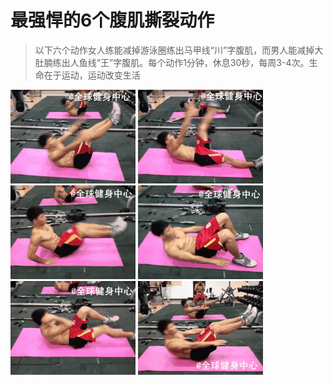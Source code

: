 # 最强悍的6个腹肌撕裂动作

>以下六个动作女人练能减掉游泳圈练出马甲线“川”字腹肌，而男人能减掉大肚腩练出人鱼线“王”字腹肌。每个动作1分钟，休息30秒，每周3-4次。生命在于运动，运动改变生活

![](1.gif)
![](2.gif)
![](3.gif)
![](4.gif)
![](5.gif)
![](6.gif)